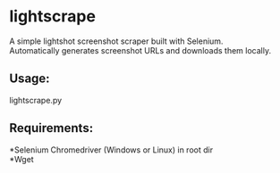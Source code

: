 # lightscrape
A simple lightshot screenshot scraper built with Selenium. <br />
Automatically generates screenshot URLs and downloads them locally. <br />

<h2>Usage:</h2>
    lightscrape.py <number of screenshots e.g 5> <br />

<h2>Requirements: </h2>
*Selenium Chromedriver (Windows or Linux) in root dir <br />
*Wget <br />
